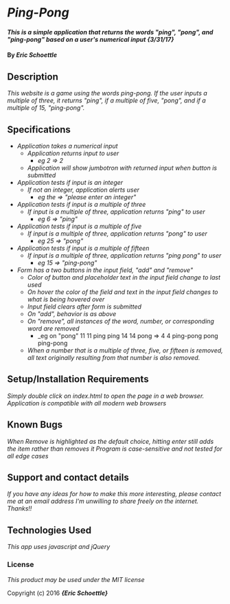# _Ping-Pong_

#### _This is a simple application that returns the words "ping", "pong", and "ping-pong" based on a user's numerical input {3/31/17}_

#### By _**Eric Schoettle**_

## Description

_This website is a game using the words ping-pong. If the user inputs a multiple of three, it returns "ping", if a multiple of five, "pong", and if a multiple of 15, "ping-pong"._


## Specifications

* _Application takes a numerical input_
  * _Application returns input to user_
    * _eg 2 => 2_
  * _Application will show jumbotron with returned input when button is submitted_
* _Application tests if input is an integer_
  * _If not an integer, application alerts user_
    * _eg the => "please enter an integer"_
* _Application tests if input is a multiple of three_
  * _If input is a multiple of three, application returns "ping" to user_
    * _eg 6 => "ping"_
* _Application tests if input is a multiple of five_
  * _If input is a multiple of three, application returns "pong" to user_
    * _eg 25 => "pong"_
* _Application tests if input is a multiple of fifteen_
  * _If input is a multiple of three, application returns "ping pong" to user_
    * _eg 15 => "ping-pong"_
* _Form has a two buttons in the input field, "add" and "remove"_
  * _Color of button and placeholder text in the input field change to last used_
  * _On hover the color of the field and text in the input field changes to what is being hovered over_
  * _Input field clears after form is submitted_
  * _On "add", behavior is as above_
  * _On "remove", all instances of the word, number, or corresponding word are removed_
    * _eg on "pong"     11                            11
                        ping                          ping
                        14                            14
                        pong            =>            4
                        4                             ping-pong
                        pong                          
                        ping-pong                          
  * _When a number that is a multiple of three, five, or fifteen is removed, all text originally resulting from that number is also removed._

## Setup/Installation Requirements

_Simply double click on index.html to open the page in a web browser. Application is compatible with all modern web browsers_

## Known Bugs

_When Remove is highlighted as the default choice, hitting enter still adds the item rather than removes it_
_Program is case-sensitive and not tested for all edge cases_

## Support and contact details

_If you have any ideas for how to make this more interesting, please contact me at an email address I'm unwilling to share freely on the internet. Thanks!!_

## Technologies Used

_This app uses javascript and jQuery_

### License

*This product may be used under the MIT license*

Copyright (c) 2016 **_{Eric Schoettle}_**
